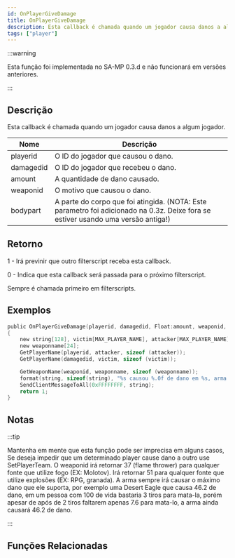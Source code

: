 ```yaml
---
id: OnPlayerGiveDamage
title: OnPlayerGiveDamage
description: Esta callback é chamada quando um jogador causa danos a algum jogador.
tags: ["player"]
---
```


:::warning

Esta função foi implementada no SA-MP 0.3.d e não funcionará em versões anteriores.

:::

## Descrição

Esta callback é chamada quando um jogador causa danos a algum jogador.

| Nome      | Descrição                                                                                                                         |
| --------- | --------------------------------------------------------------------------------------------------------------------------------- |
| playerid  | O ID do jogador que causou o dano.                                                                                                |
| damagedid | O ID do jogador que recebeu o dano.                                                                                               |
| amount    | A quantidade de dano causado.                                                                                                     |
| weaponid  | O motivo que causou o dano.                                                                                                       |
| bodypart  | A parte do corpo que foi atingida. (NOTA: Este parametro foi adicionado na 0.3z. Deixe fora se estiver usando uma versão antiga!) |

## Retorno

1 - Irá previnir que outro filterscript receba esta callback.

0 - Indica que esta callback será passada para o próximo filterscript.

Sempre é chamada primeiro em filterscripts.

## Exemplos

```c
public OnPlayerGiveDamage(playerid, damagedid, Float:amount, weaponid, bodypart)
{
    new string[128], victim[MAX_PLAYER_NAME], attacker[MAX_PLAYER_NAME];
    new weaponname[24];
    GetPlayerName(playerid, attacker, sizeof (attacker));
    GetPlayerName(damagedid, victim, sizeof (victim));

    GetWeaponName(weaponid, weaponname, sizeof (weaponname));
    format(string, sizeof(string), "%s causou %.0f de dano em %s, arma: %s, corpo: %d", attacker, amount, victim, weaponname, bodypart);
    SendClientMessageToAll(0xFFFFFFFF, string);
    return 1;
}
```

## Notas

:::tip

Mantenha em mente que esta função pode ser imprecisa em alguns casos, Se deseja impedir que um determinado player cause dano a outro use SetPlayerTeam. O weaponid irá retornar 37 (flame thrower) para qualquer fonte que utilize fogo (EX: Molotov). Irá retornar 51 para qualquer fonte que utilize explosões (EX: RPG, granada). A arma sempre irá causar o máximo dano que ele suporta, por exemplo uma Desert Eagle que causa 46.2 de dano, em um pessoa com 100 de vida bastaria 3 tiros para mata-la, porém apesar de após de 2 tiros faltarem apenas 7.6 para mata-lo, a arma ainda causará 46.2 de dano.

:::

## Funções Relacionadas
